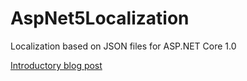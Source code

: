 # AspNet5Localization
Localization based on JSON files for ASP.NET Core 1.0

[Introductory blog post][1]

[1]: http://ronaldwildenberg.com/asp-net-core-localization-with-json-resource-files/
